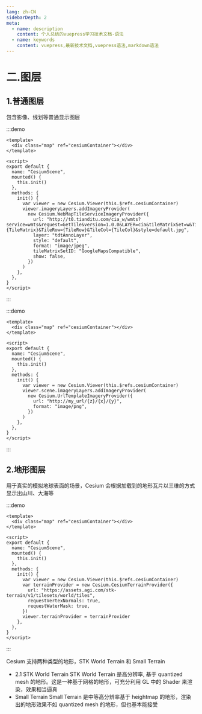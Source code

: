```yaml
---
lang: zh-CN
sidebarDepth: 2
meta:
  - name: description
    content: 个人总结的vuepress学习技术文档-语法
  - name: keywords
    content: vuepress,最新技术文档,vuepress语法,markdown语法
---
```


# 二.图层

## 1.普通图层

包含影像、线划等普通显示图层

:::demo

```vue
<template>
  <div class="map" ref="cesiumContainer"></div>
</template>

<script>
export default {
  name: "CesiumScene",
  mounted() {
    this.init()
  },
  methods: {
    init() {
      var viewer = new Cesium.Viewer(this.$refs.cesiumContainer)
      viewer.imageryLayers.addImageryProvider(
        new Cesium.WebMapTileServiceImageryProvider({
          url: "http://t0.tianditu.com/cia_w/wmts?service=wmts&request=GetTile&version=1.0.0&LAYER=cia&tileMatrixSet=w&TileMatrix={TileMatrix}&TileRow={TileRow}&TileCol={TileCol}&style=default.jpg",
          layer: "tdtAnnoLayer",
          style: "default",
          format: "image/jpeg",
          tileMatrixSetID: "GoogleMapsCompatible",
          show: false,
        })
      )
    },
  },
}
</script>
```

:::

:::demo

```vue
<template>
  <div class="map" ref="cesiumContainer"></div>
</template>

<script>
export default {
  name: "CesiumScene",
  mounted() {
    this.init()
  },
  methods: {
    init() {
      var viewer = new Cesium.Viewer(this.$refs.cesiumContainer)
      viewer.scene.imageryLayers.addImageryProvider(
        new Cesium.UrlTemplateImageryProvider({
          url: "http://my_url/{z}/{x}/{y}",
          format: "image/png",
        })
      )
    },
  },
}
</script>
```

:::

## 2.地形图层

用于真实的模拟地球表面的场景，Cesium 会根据加载到的地形瓦片以三维的方式显示出山川、大海等

:::demo

```vue
<template>
  <div class="map" ref="cesiumContainer"></div>
</template>

<script>
export default {
  name: "CesiumScene",
  mounted() {
    this.init()
  },
  methods: {
    init() {
      var viewer = new Cesium.Viewer(this.$refs.cesiumContainer)
      var terrainProvider = new Cesium.CesiumTerrainProvider({
        url: "https://assets.agi.com/stk-terrain/v1/tilesets/world/tiles",
        requestVertexNormals: true,
        requestWaterMask: true,
      })
      viewer.terrainProvider = terrainProvider
    },
  },
}
</script>
```

:::

Cesium 支持两种类型的地形，STK World Terrain 和 Small Terrain

- 2.1 STK World Terrain
  STK World Terrain 是高分辨率, 基于 quantized mesh 的地形。这是一种基于网格的地形，可充分利用 GL 中的 Shader 来渲染，效果相当逼真
- Small Terrain
  Small Terrain 是中等高分辨率基于 heightmap 的地形，渲染出的地形效果不如 quantized mesh 的地形，但也基本能接受
